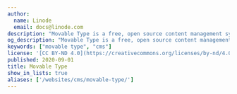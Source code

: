 ```yaml
---
author:
  name: Linode
  email: docs@linode.com
description: "Movable Type is a free, open source content management system designed to facilitate easy creation of blogs and websites."
og_description: "Movable Type is a free, open source content management system designed to facilitate easy creation of blogs and websites."
keywords: ["movable type", "cms"]
license: '[CC BY-ND 4.0](https://creativecommons.org/licenses/by-nd/4.0)'
published: 2020-09-01
title: Movable Type
show_in_lists: true
aliases: ['/websites/cms/movable-type/']
---
```


